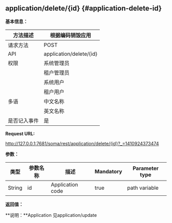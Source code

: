 ## application/delete/{id} {#application-delete-id}

**基本信息：**

| 方法描述 | 根据编码销毁应用 |
| --- | --- |
| 请求方法 | POST |
| API | application/delete/{id} |
| 权限 | 系统管理员 | 是，销毁所有非注册应用 |
|  | 租户管理员 | 是，销毁租户下的所有非注册应用 |
|  | 系统用户 | 是，销毁所有非注册应用 |
|  | 租户用户 | 是，销毁用户自己创建的所有非注册应用 |
| 多语 | 中文名称 | 根据编码销毁应用 |
|  | 英文名称 | **Destroy application** |
| 是否记入事件 | 是 |

**Request URL:**

http://127.0.0.1:7681/soma/rest/application/delete/{id}?_=1410924373474

**参数：**

| **类型** | **参数名称** | **描述** | **Mandatory** | **Parameter type** |
| --- | --- | --- | --- | --- |
| String | id | Application code | true | path variable |

**返回值：**

**说明：**Application 见application/update